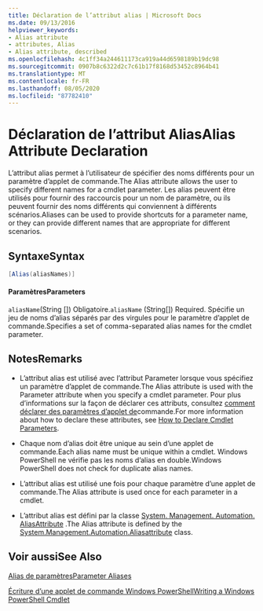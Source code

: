 ```yaml
---
title: Déclaration de l’attribut alias | Microsoft Docs
ms.date: 09/13/2016
helpviewer_keywords:
- Alias attribute
- attributes, Alias
- Alias attribute, described
ms.openlocfilehash: 4c1ff34a244611173ca919a44d6598189b19dc98
ms.sourcegitcommit: 0907b8c6322d2c7c61b17f8168d53452c8964b41
ms.translationtype: MT
ms.contentlocale: fr-FR
ms.lasthandoff: 08/05/2020
ms.locfileid: "87782410"
---
```

# <a name="alias-attribute-declaration"></a><span data-ttu-id="73d8e-102">Déclaration de l’attribut Alias</span><span class="sxs-lookup"><span data-stu-id="73d8e-102">Alias Attribute Declaration</span></span>

<span data-ttu-id="73d8e-103">L’attribut alias permet à l’utilisateur de spécifier des noms différents pour un paramètre d’applet de commande.</span><span class="sxs-lookup"><span data-stu-id="73d8e-103">The Alias attribute allows the user to specify different names for a cmdlet parameter.</span></span> <span data-ttu-id="73d8e-104">Les alias peuvent être utilisés pour fournir des raccourcis pour un nom de paramètre, ou ils peuvent fournir des noms différents qui conviennent à différents scénarios.</span><span class="sxs-lookup"><span data-stu-id="73d8e-104">Aliases can be used to provide shortcuts for a parameter name, or they can provide different names that are appropriate for different scenarios.</span></span>

## <a name="syntax"></a><span data-ttu-id="73d8e-105">Syntaxe</span><span class="sxs-lookup"><span data-stu-id="73d8e-105">Syntax</span></span>

```csharp
[Alias(aliasNames)]
```

#### <a name="parameters"></a><span data-ttu-id="73d8e-106">Paramètres</span><span class="sxs-lookup"><span data-stu-id="73d8e-106">Parameters</span></span>

<span data-ttu-id="73d8e-107">`aliasName`(String []) Obligatoire.</span><span class="sxs-lookup"><span data-stu-id="73d8e-107">`aliasName` (String[]) Required.</span></span> <span data-ttu-id="73d8e-108">Spécifie un jeu de noms d’alias séparés par des virgules pour le paramètre d’applet de commande.</span><span class="sxs-lookup"><span data-stu-id="73d8e-108">Specifies a set of comma-separated alias names for the cmdlet parameter.</span></span>

## <a name="remarks"></a><span data-ttu-id="73d8e-109">Notes</span><span class="sxs-lookup"><span data-stu-id="73d8e-109">Remarks</span></span>

- <span data-ttu-id="73d8e-110">L’attribut alias est utilisé avec l’attribut Parameter lorsque vous spécifiez un paramètre d’applet de commande.</span><span class="sxs-lookup"><span data-stu-id="73d8e-110">The Alias attribute is used with the Parameter attribute when you specify a cmdlet parameter.</span></span> <span data-ttu-id="73d8e-111">Pour plus d’informations sur la façon de déclarer ces attributs, consultez [comment déclarer des paramètres d’applet de](./how-to-declare-cmdlet-parameters.md)commande.</span><span class="sxs-lookup"><span data-stu-id="73d8e-111">For more information about how to declare these attributes, see [How to Declare Cmdlet Parameters](./how-to-declare-cmdlet-parameters.md).</span></span>

- <span data-ttu-id="73d8e-112">Chaque nom d’alias doit être unique au sein d’une applet de commande.</span><span class="sxs-lookup"><span data-stu-id="73d8e-112">Each alias name must be unique within a cmdlet.</span></span> <span data-ttu-id="73d8e-113">Windows PowerShell ne vérifie pas les noms d’alias en double.</span><span class="sxs-lookup"><span data-stu-id="73d8e-113">Windows PowerShell does not check for duplicate alias names.</span></span>

- <span data-ttu-id="73d8e-114">L’attribut alias est utilisé une fois pour chaque paramètre d’une applet de commande.</span><span class="sxs-lookup"><span data-stu-id="73d8e-114">The Alias attribute is used once for each parameter in a cmdlet.</span></span>

- <span data-ttu-id="73d8e-115">L’attribut alias est défini par la classe [System. Management. Automation. AliasAttribute](/dotnet/api/System.Management.Automation.AliasAttribute) .</span><span class="sxs-lookup"><span data-stu-id="73d8e-115">The Alias attribute is defined by the [System.Management.Automation.Aliasattribute](/dotnet/api/System.Management.Automation.AliasAttribute) class.</span></span>

## <a name="see-also"></a><span data-ttu-id="73d8e-116">Voir aussi</span><span class="sxs-lookup"><span data-stu-id="73d8e-116">See Also</span></span>

[<span data-ttu-id="73d8e-117">Alias de paramètres</span><span class="sxs-lookup"><span data-stu-id="73d8e-117">Parameter Aliases</span></span>](./parameter-aliases.md)

[<span data-ttu-id="73d8e-118">Écriture d’une applet de commande Windows PowerShell</span><span class="sxs-lookup"><span data-stu-id="73d8e-118">Writing a Windows PowerShell Cmdlet</span></span>](./writing-a-windows-powershell-cmdlet.md)
